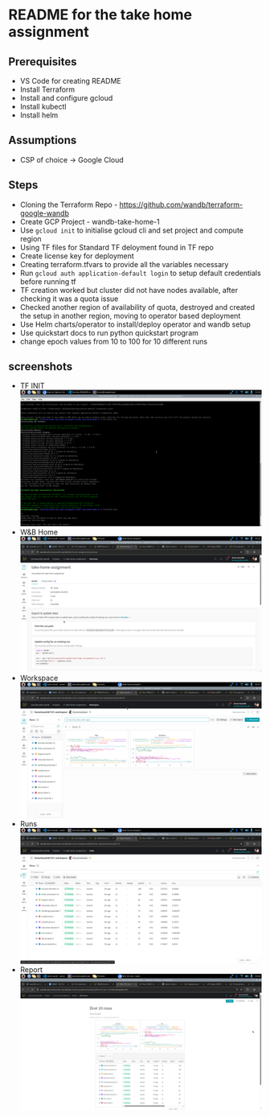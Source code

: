 # README for the take home assignment

## Prerequisites
- VS Code for creating README
- Install Terraform
- Install and configure gcloud
- Install kubectl 
- Install helm

## Assumptions
- CSP of choice -> Google Cloud

## Steps
- Cloning the Terraform Repo - https://github.com/wandb/terraform-google-wandb
- Create GCP Project - wandb-take-home-1
- Use `gcloud init` to initialise gcloud cli and set project and compute region
- Using TF files for Standard TF deloyment found in TF repo
- Create license key for deployment
- Creating terraform.tfvars to provide all the variables necessary
- Run `gcloud auth application-default login` to setup default credentials before running tf
- TF creation worked but cluster did not have nodes available, after checking it was a quota issue
- Checked another region of availability of quota, destroyed and created the setup in another region, moving to operator based deployment
- Use Helm charts/operator to install/deploy operator and wandb setup
- Use quickstart docs to run python quickstart program
- change epoch values from 10 to 100 for 10 different runs

## screenshots
- TF INIT ![TF INIT](screenshots/20251022_22h16m23s_tf_init.png)
- W&B Home ![W&B Home](screenshots/20251023_03h21m04s_home_page.png)
- Workspace ![Workspace](screenshots/20251023_03h21m19s_workspace.png)
- Runs ![Runs](screenshots/20251023_03h21m26s_runs.png)
- Report ![Report](screenshots/20251023_03h26m56s_report.png)